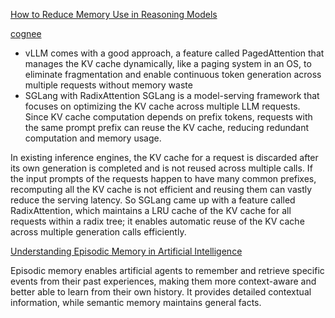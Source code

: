 [How to Reduce Memory Use in Reasoning Models](https://huggingface.co/blog/Kseniase/lightthinker-mla)

[cognee](https://github.com/topoteretes/cognee)

- vLLM comes with a good approach, a feature called PagedAttention that manages the KV cache dynamically, like a paging system in an OS, to eliminate fragmentation and enable continuous token generation across multiple requests without memory waste
- SGLang with RadixAttention
SGLang is a model-serving framework that focuses on optimizing the KV cache across multiple LLM requests. Since KV cache computation depends on prefix tokens, requests with the same prompt prefix can reuse the KV cache, reducing redundant computation and memory usage.

In existing inference engines, the KV cache for a request is discarded after its own generation is completed and is not reused across multiple calls. If the input prompts of the requests happen to have many common prefixes, recomputing all the KV cache is not efficient and reusing them can vastly reduce the serving latency. So SGLang came up with a feature called RadixAttention, which maintains a LRU cache of the KV cache for all requests within a radix tree; it enables automatic reuse of the KV cache across multiple generation calls efficiently.

[Understanding Episodic Memory in Artificial Intelligence](https://www.digitalocean.com/community/tutorials/episodic-memory-in-ai)

Episodic memory enables artificial agents to remember and retrieve specific events from their past experiences, making them more context-aware and better able to learn from their own history. It provides detailed contextual information, while semantic memory maintains general facts.

